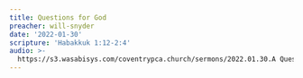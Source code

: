 ```yaml
---
title: Questions for God
preacher: will-snyder
date: '2022-01-30'
scripture: 'Habakkuk 1:12-2:4'
audio: >-
  https://s3.wasabisys.com/coventrypca.church/sermons/2022.01.30.A Questions for God - Will Snyder.mp3
---
```

